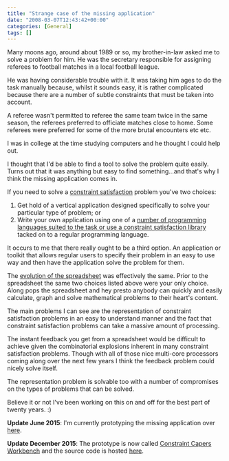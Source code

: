 ```yaml
---
title: "Strange case of the missing application"
date: "2008-03-07T12:43:42+00:00"
categories: [General]
tags: []
---
```


Many moons ago, around about 1989 or so, my brother-in-law asked me to solve a problem for him. He was the secretary responsible for assigning referees to football matches in a local football league.

He was having considerable trouble with it. It was taking him ages to do the task manually because, whilst it sounds easy, it is rather complicated because there are a number of subtle constraints that must be taken into account.

A referee wasn't permitted to referee the same team twice in the same season, the referees preferred to officiate matches close to home. Some referees were preferred for some of the more brutal encounters etc etc.

I was in college at the time studying computers and he thought I could help out.

I thought that I'd be able to find a tool to solve the problem quite easily. Turns out that it was anything but easy to find something...and that's why I think the missing application comes in.

If you need to solve a <a href="http://en.wikipedia.org/wiki/Constraint_satisfaction">constraint satisfaction</a> problem you've two choices:
<ol>
	<li>Get hold of a vertical application designed specifically to solve your particular type of problem; or</li>
	<li>Write your own application using one of a <a href="http://www.dmoz.org/Computers/Programming/Languages/Constraint/">number of programming languages suited to the task or use a constraint satisfaction library</a> tacked on to a regular programming language.</li>
</ol>
It occurs to me that there really ought to be a third option. An application or toolkit that allows regular users to specify their problem in an easy to use way and then have the application solve the problem for them.

The <a href="http://www.bricklin.com/history/saiidea.htm">evolution of the spreadsheet</a> was effectively the same. Prior to the spreadsheet the same two choices listed above were your only choice. Along pops the spreadsheet and hey presto anybody can quickly and easily calculate, graph and solve mathematical problems to their heart's content.

The main problems I can see are the representation of constraint satisfaction problems in an easy to understand manner and the fact that constraint satisfaction problems can take a massive amount of processing.

The instant feedback you get from a spreadsheet would be difficult to achieve given the combinatorial explosions inherent in many constraint satisfaction problems. Though with all of those nice multi-core processors coming along over the next few years I think the feedback problem could nicely solve itself.

The representation problem is solvable too with a number of compromises on the types of problems that can be solved.

Believe it or not I've been working on this on and off for the best part of twenty years. :)

<strong>Update June 2015</strong>: I'm currently prototyping the missing application over <a href="https://github.com/digitalbricklayer/dyna">here</a>.

<strong>Update December 2015</strong>: The prototype is now called <a href="http://constraint-capers.github.io/">Constraint Capers Workbench</a> and the source code is hosted <a href="https://github.com/constraint-capers/workbench">here</a>.
